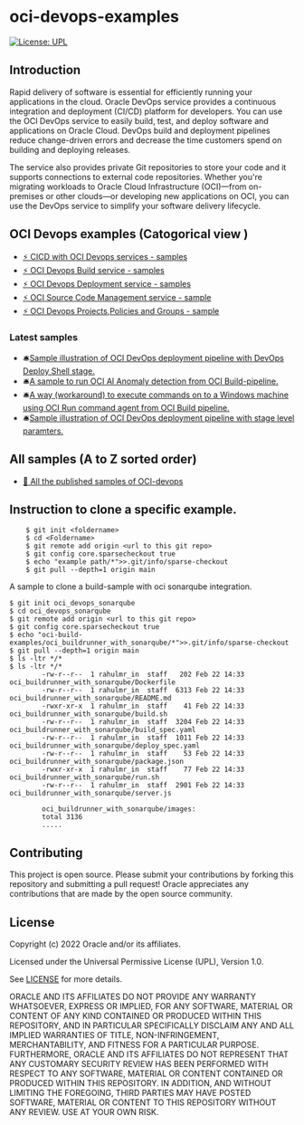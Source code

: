 # oci-devops-examples

[![License: UPL](https://img.shields.io/badge/license-UPL-green)](https://img.shields.io/badge/license-UPL-green) 


## Introduction

Rapid delivery of software is essential for efficiently running your applications in the cloud. Oracle DevOps service provides a continuous integration and deployment (CI/CD) platform for developers. You can use the OCI DevOps service to easily build, test, and deploy software and applications on Oracle Cloud. DevOps build and deployment pipelines reduce change-driven errors and decrease the time customers spend on building and deploying releases.

The service also provides private Git repositories to store your code and it supports connections to external code repositories. Whether you're migrating workloads to Oracle Cloud Infrastructure (OCI)—from on-premises or other clouds—or developing new applications on OCI, you can use the DevOps service to simplify your software delivery lifecycle.

## OCI Devops examples (Catogorical view )

- [⚡ CICD with OCI Devops services - samples](./oci-pipeline-examples/README.md)         
- [⚡ OCI Devops Build service - samples](./oci-build-examples/README.md) 
- [⚡ OCI Devops Deployment service - samples](./oci-deployment-examples/README.md) 
- [⚡ OCI Source Code Management service - sample](./oci-coderepo-examples/README.md)
- [⚡ OCI Devops Projects,Policies and Groups - sample](./oci-config-examples/README.md)

### Latest samples 

- 🛎️[Sample illustration of OCI DevOps deployment pipeline with DevOps Deploy Shell stage.]( https://github.com/oracle-devrel/oci-devops-examples/blob/main/oci-deployment-examples/oci-deployment-shell-stages)
- 🛎️[A sample to run OCI AI Anomaly detection from OCI Build-pipeline.](https://github.com/oracle-devrel/oci-devops-examples/tree/main/oci-build-examples/oci-devops-anomaly-detection)
- 🛎️[A way (workaround) to execute commands on to a Windows machine using OCI Run command agent from OCI Build pipeline.](https://github.com/oracle-devrel/oci-devops-examples/tree/main/oci-build-examples/oci-devops-connect-to-windows-from-buildmachines)
- 🛎[Sample illustration of OCI DevOps deployment pipeline with stage level paramters.]( https://github.com/oracle-devrel/oci-devops-examples/blob/main/oci-deployment-examples/oci-deployment-stagelevelparams)

## All samples (A to Z sorted order)

- [🌟 All the published samples of OCI-devops](AIO.md)

## Instruction to clone a specific example.

```
    $ git init <foldername> 
    $ cd <Foldername> 
    $ git remote add origin <url to this git repo>
    $ git config core.sparsecheckout true
    $ echo "example path/*">>.git/info/sparse-checkout
    $ git pull --depth=1 origin main
```

A sample to clone a build-sample with oci sonarqube integration.

    $ git init oci_devops_sonarqube
    $ cd oci_devops_sonarqube
    $ git remote add origin <url to this git repo>
    $ git config core.sparsecheckout true
    $ echo "oci-build-examples/oci_buildrunner_with_sonarqube/*">>.git/info/sparse-checkout
    $ git pull --depth=1 origin main
    $ ls -ltr */*
    $ ls -ltr */*
            -rw-r--r--  1 rahulmr_in  staff   202 Feb 22 14:33 oci_buildrunner_with_sonarqube/Dockerfile
            -rw-r--r--  1 rahulmr_in  staff  6313 Feb 22 14:33 oci_buildrunner_with_sonarqube/README.md
            -rwxr-xr-x  1 rahulmr_in  staff    41 Feb 22 14:33 oci_buildrunner_with_sonarqube/build.sh
            -rw-r--r--  1 rahulmr_in  staff  3204 Feb 22 14:33 oci_buildrunner_with_sonarqube/build_spec.yaml
            -rw-r--r--  1 rahulmr_in  staff  1011 Feb 22 14:33 oci_buildrunner_with_sonarqube/deploy_spec.yaml
            -rw-r--r--  1 rahulmr_in  staff    53 Feb 22 14:33 oci_buildrunner_with_sonarqube/package.json
            -rwxr-xr-x  1 rahulmr_in  staff    77 Feb 22 14:33 oci_buildrunner_with_sonarqube/run.sh
            -rw-r--r--  1 rahulmr_in  staff  2901 Feb 22 14:33 oci_buildrunner_with_sonarqube/server.js

            oci_buildrunner_with_sonarqube/images:
            total 3136
            .....

## Contributing
This project is open source.  Please submit your contributions by forking this repository and submitting a pull request!  Oracle appreciates any contributions that are made by the open source community.

## License
Copyright (c) 2022 Oracle and/or its affiliates.

Licensed under the Universal Permissive License (UPL), Version 1.0.

See [LICENSE](LICENSE) for more details.

ORACLE AND ITS AFFILIATES DO NOT PROVIDE ANY WARRANTY WHATSOEVER, EXPRESS OR IMPLIED, FOR ANY SOFTWARE, MATERIAL OR CONTENT OF ANY KIND CONTAINED OR PRODUCED WITHIN THIS REPOSITORY, AND IN PARTICULAR SPECIFICALLY DISCLAIM ANY AND ALL IMPLIED WARRANTIES OF TITLE, NON-INFRINGEMENT, MERCHANTABILITY, AND FITNESS FOR A PARTICULAR PURPOSE.  FURTHERMORE, ORACLE AND ITS AFFILIATES DO NOT REPRESENT THAT ANY CUSTOMARY SECURITY REVIEW HAS BEEN PERFORMED WITH RESPECT TO ANY SOFTWARE, MATERIAL OR CONTENT CONTAINED OR PRODUCED WITHIN THIS REPOSITORY. IN ADDITION, AND WITHOUT LIMITING THE FOREGOING, THIRD PARTIES MAY HAVE POSTED SOFTWARE, MATERIAL OR CONTENT TO THIS REPOSITORY WITHOUT ANY REVIEW. USE AT YOUR OWN RISK. 
